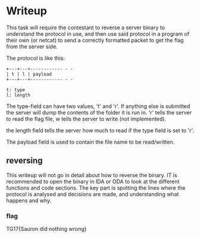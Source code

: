 # Writeup

This task will require the contestant to reverse a server binary to
understand the protocol in use, and then use said protocol in a program
of their own (or netcat) to send a correctly formatted packet to get the
flag from the server side.

The protocol is like this:

    +---+---+------------ - -
    | t | l | payload
    +---+---+------------ - -

    t: type
    l: length

The type-field can have two values, 't' and 'r'. If anything else is submitted
the server will dump the contents of the folder it is run in. 'r' tells the
server to read the flag file, w tells the server to write (not implemented).

the length field tells the server how much to read if the type field is set
to 'r'.

The payload field is used to contain the file name to be read/written.

## reversing

This writeup will not go in detail about how to reverse the binary. IT is
recommended to open the binary in IDA or ODA to look at the different functions
and code sections. The key part is spotting the lines where the protocol is
analysed and decisions are made, and understanding what happens and why.

### flag
TG17{Sauron did nothing wrong}
